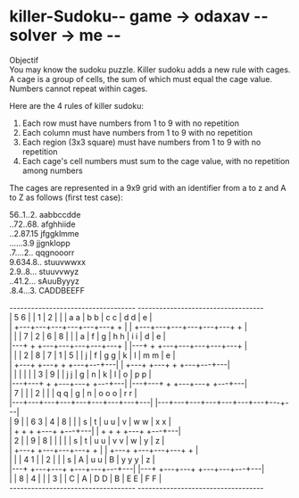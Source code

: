 # killer-Sudoku-- game -> odaxav -- solver -> me  --  
Objectif  
You may know the sudoku puzzle. Killer sudoku adds a new rule with cages. A cage is a group of cells, the sum of which must equal the cage value. Numbers cannot repeat within cages.  

Here are the 4 rules of killer sudoku:  
1. Each row must have numbers from 1 to 9 with no repetition  
2. Each column must have numbers from 1 to 9 with no repetition  
3. Each region (3x3 square) must have numbers from 1 to 9 with no repetition  
4. Each cage's cell numbers must sum to the cage value, with no repetition among numbers  
  
The cages are represented in a 9x9 grid with an identifier from a to z and A to Z as follows (first test case):  
  
  
56..1..2. aabbccdde  
..72..68. afghhiide  
..2.87.15 jfggklmme  
......3.9 jjgnklopp  
.7....2.. qqgnooorr  
9.634.8.. stuuvwwxx  
2.9..8... stuuvvwyz  
..41.2... sAuuByyyz  
.8.4...3. CADDBEEFF  
  
*-----------------------------------*   *-----------------------------------*  
| 5   6 |       | 1     |     2 |   |   | a   a | b   b | c   c | d   d | e |  
|   +---+---+---+---+---+---+   +   |   |   +---+---+---+---+---+---+   +   |  
|   |   | 7 | 2     |     6 | 8 |   |   | a | f | g | h   h | i   i | d | e |  
|---+   +   +---+---+---+---+---+   |   |---+   +   +---+---+---+---+---+   |  
|   |   | 2     | 8 | 7 |     1 | 5 |   | j | f | g   g | k | l | m   m | e |   
|   +---+   +---+   +   +---+---+---|   |   +---+   +---+   +   +---+---+---|  
|       |   |   |   |   | 3 |     9 |   | j   j | g | n | k | l | o | p   p |  
|---+---+   +   +---+---+   +---+---|   |---+---+   +   +---+---+   +---+---|  
|     7 |   |   |         2 |       |   | q   q | g | n | o   o   o | r   r |  
|---+---+---+---+---+---+---+---+---|   |---+---+---+---+---+---+---+---+---|  
| 9 |   | 6   3 | 4 |     8 |       |   | s | t | u   u | v | w   w | x   x |  
|   +   +       +   +---+   +---+---|   |   +   +       +   +---+   +---+---|  
| 2 |   | 9     |     8 |   |   |   |   | s | t | u   u | v   v | w | y | z |  
|   +---+       +---+---+---+   +   |   |   +---+       +---+---+---+   +   |  
|   |   | 4   1 |   | 2         |   |   | s | A | u   u | B | y   y   y | z |  
|---+   +---+---+   +---+---+---+---|   |---+   +---+---+   +---+---+---+---|  
|   | 8 |     4 |   |       | 3     |   | C | A | D   D | B | E   E | F   F |  
*-----------------------------------*   *-----------------------------------*  
